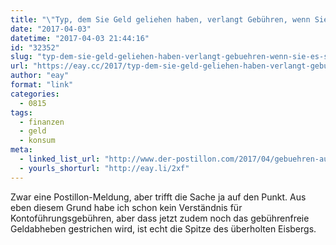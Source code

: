 ```yaml
---
title: "\"Typ, dem Sie Geld geliehen haben, verlangt Gebühren, wenn Sie es sich zurückholen\""
date: "2017-04-03"
datetime: "2017-04-03 21:44:16"
id: "32352"
slug: "typ-dem-sie-geld-geliehen-haben-verlangt-gebuehren-wenn-sie-es-sich-zurueckholen"
url: "https://eay.cc/2017/typ-dem-sie-geld-geliehen-haben-verlangt-gebuehren-wenn-sie-es-sich-zurueckholen/"
author: "eay"
format: "link"
categories:
  - 0815
tags:
  - finanzen
  - geld
  - konsum
meta:
  - linked_list_url: "http://www.der-postillon.com/2017/04/gebuehren-auf-geldabheben.html"
  - yourls_shorturl: "http://eay.li/2xf"
---
```


Zwar eine Postillon-Meldung, aber trifft die Sache ja auf den Punkt. Aus eben diesem Grund habe ich schon kein Verständnis für Kontoführungsgebühren, aber dass jetzt zudem noch das gebührenfreie Geldabheben gestrichen wird, ist echt die Spitze des überholten Eisbergs.
